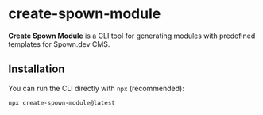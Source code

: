 # create-spown-module

**Create Spown Module** is a CLI tool for generating modules with predefined templates for Spown.dev CMS.

## Installation

You can run the CLI directly with `npx` (recommended):

```bash
npx create-spown-module@latest
